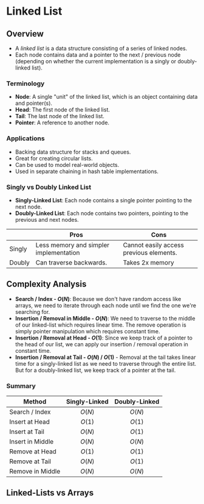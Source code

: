 # Linked List

## Overview

- A *linked list* is a data structure consisting of a series of linked nodes.
- Each node contains data and a pointer to the next / previous node (depending on whether the current implementation is a singly or doubly-linked list).

### Terminology

- **Node**: A single "unit" of the linked list, which is an object containing data and pointer(s).
- **Head**: The first node of the linked list.
- **Tail**: The last node of the linked list.
- **Pointer**: A reference to another node.

### Applications

- Backing data structure for stacks and queues.
- Great for creating circular lists.
- Can be used to model real-world objects.
- Used in separate chaining in hash table implementations.

### Singly vs Doubly Linked List

- **Singly-Linked List**: Each node contains a single pointer pointing to the next node.
- **Doubly-Linked List**: Each node contains two pointers, pointing to the previous and next nodes.

|        | Pros                                    | Cons                                      |
|--------|-----------------------------------------|-------------------------------------------|
| Singly | Less memory and simpler implementation  | Cannot easily access previous elements.   |
| Doubly | Can traverse backwards.                 | Takes 2x memory                           |

## Complexity Analysis

- **Search / Index - $O(N)$**: Because we don't have random access like arrays, we need to iterate through each node until we find the one we're searching for.
- **Insertion / Removal in Middle - $O(N)$**: We need to traverse to the middle of our linked-list which requires linear time. The remove operation is simply pointer manipulation which requires constant time.
- **Insertion / Removal at Head - $O(1)$**: Since we keep track of a pointer to the head of our list, we can apply our insertion / removal operation in constant time.
- **Insertion / Removal at Tail - $O(N)$ / $O(1)$** - Removal at the tail takes linear time for a singly-linked list as we need to traverse through the entire list. But for a doubly-linked list, we keep track of a pointer at the tail.

### Summary

| Method           | Singly-Linked | Doubly-Linked |
|------------------|:-------------:|:-------------:|
| Search / Index   |     $O(N)$    |     $O(N)$    |
| Insert at Head   |     $O(1)$    |     $O(1)$    |
| Insert at Tail   |     $O(N)$    |     $O(1)$    |
| Insert in Middle |     $O(N)$    |     $O(N)$    |
| Remove at Head   |     $O(1)$    |     $O(1)$    |
| Remove at Tail   |     $O(N)$    |     $O(1)$    |
| Remove in Middle |     $O(N)$    |     $O(N)$    |

## Linked-Lists vs Arrays
